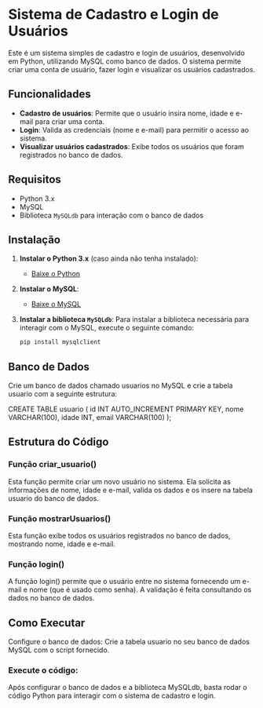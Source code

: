 # Sistema de Cadastro e Login de Usuários

Este é um sistema simples de cadastro e login de usuários, desenvolvido em Python, utilizando MySQL como banco de dados. O sistema permite criar uma conta de usuário, fazer login e visualizar os usuários cadastrados.

## Funcionalidades

- **Cadastro de usuários**: Permite que o usuário insira nome, idade e e-mail para criar uma conta.
- **Login**: Valida as credenciais (nome e e-mail) para permitir o acesso ao sistema.
- **Visualizar usuários cadastrados**: Exibe todos os usuários que foram registrados no banco de dados.

## Requisitos

- Python 3.x
- MySQL
- Biblioteca `MySQLdb` para interação com o banco de dados

## Instalação

1. **Instalar o Python 3.x** (caso ainda não tenha instalado):
   - [Baixe o Python](https://www.python.org/downloads/)

2. **Instalar o MySQL**:
   - [Baixe o MySQL](https://dev.mysql.com/downloads/)

3. **Instalar a biblioteca `MySQLdb`**:
   Para instalar a biblioteca necessária para interagir com o MySQL, execute o seguinte comando:

   ```bash
   pip install mysqlclient
   ```
  ## Banco de Dados
Crie um banco de dados chamado usuarios no MySQL e crie a tabela usuario com a seguinte estrutura:

CREATE TABLE usuario (
    id INT AUTO_INCREMENT PRIMARY KEY,
    nome VARCHAR(100),
    idade INT,
    email VARCHAR(100)
);

## Estrutura do Código
### Função criar_usuario()
Esta função permite criar um novo usuário no sistema. Ela solicita as informações de nome, idade e e-mail, valida os dados e os insere na tabela usuario do banco de dados.

### Função mostrarUsuarios()
Esta função exibe todos os usuários registrados no banco de dados, mostrando nome, idade e e-mail.
### Função login()
A função login() permite que o usuário entre no sistema fornecendo um e-mail e nome (que é usado como senha). A validação é feita consultando os dados no banco de dados.
## Como Executar
Configure o banco de dados: Crie a tabela usuario no seu banco de dados MySQL com o script fornecido.
### Execute o código:
Após configurar o banco de dados e a biblioteca MySQLdb, basta rodar o código Python para interagir com o sistema de cadastro e login.




